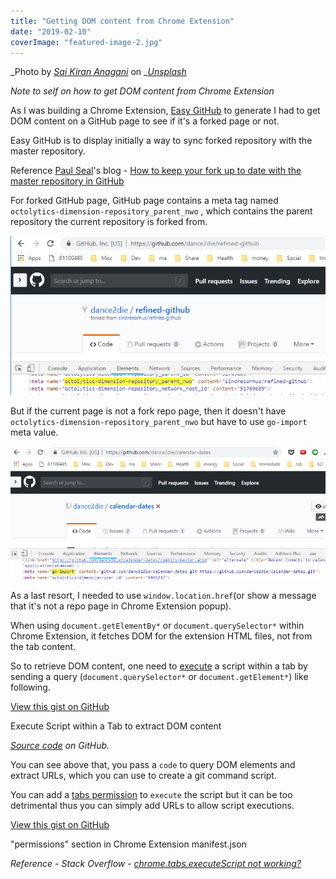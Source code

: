 ```yaml
---
title: "Getting DOM content from Chrome Extension"
date: "2019-02-10"
coverImage: "featured-image-2.jpg"
---
```


_Photo by _[_Sai Kiran Anagani_](https://unsplash.com/photos/5Ntkpxqt54Y?utm_source=unsplash&utm_medium=referral&utm_content=creditCopyText)_ on _[_Unsplash_](https://unsplash.com/search/photos/execute-code?utm_source=unsplash&utm_medium=referral&utm_content=creditCopyText)

_Note to self on how to get DOM content from Chrome Extension_

As I was building a Chrome Extension, [Easy GitHub](https://github.com/dance2die/easy-github) to generate I had to get DOM content on a GitHub page to see if it's a forked page or not.

Easy GitHub is to display initially a way to sync forked repository with the master repository.

Reference [Paul Seal](https://twitter.com/CodeSharePaul)'s blog - [How to keep your fork up to date with the master repository in GitHub](https://codeshare.co.uk/blog/how-to-keep-your-fork-up-to-date-with-the-master-repository-in-github/)

For forked GitHub page, GitHub page contains a meta tag named `octolytics-dimension-repository_parent_nwo` , which contains the parent repository the current repository is forked from.

![](./images/octolytics-dimension-repository_parent_nwo.png)

But if the current page is not a fork repo page, then it doesn't have `octolytics-dimension-repository_parent_nwo` but have to use `go-import` meta value.

![](./images/go-import.png)

As a last resort, I needed to use `window.location.href`(or show a message that it's not a repo page in Chrome Extension popup).

When using `document.getElementBy*` or `document.querySelector*` within Chrome Extension, it fetches DOM for the extension HTML files, not from the tab content.

So to retrieve DOM content, one need to [execute](https://developer.chrome.com/extensions/tabs#method-executeScript) a script within a tab by sending a query (`document.querySelector*` or `document.getElement*`) like following.

<script src="https://gist.github.com/dance2die/7c79a1e09b334da6d723bd07e2bb7682.js"></script>

<a href="https://gist.github.com/dance2die/7c79a1e09b334da6d723bd07e2bb7682">View this gist on GitHub</a>

Execute Script within a Tab to extract DOM content

[_Source code_](https://github.com/dance2die/easy-github/blob/master/src/page_action/popup.js#L50) _on GitHub._

You can see above that, you pass a `code` to query DOM elements and extract URLs, which you can use to create a git command script.

You can add a [tabs permission](https://developer.chrome.com/extensions/tabs) to `execute` the script but it can be too detrimental thus you can simply add URLs to allow script executions.

<script src="https://gist.github.com/dance2die/ff058d7fbc01103b1c3e8df4caae74dc.js"></script>

<a href="https://gist.github.com/dance2die/ff058d7fbc01103b1c3e8df4caae74dc">View this gist on GitHub</a>

"permissions" section in Chrome Extension manifest.json

_Reference - Stack Overflow -_ [_chrome.tabs.executeScript not working?_](https://stackoverflow.com/a/45601794/4035)
